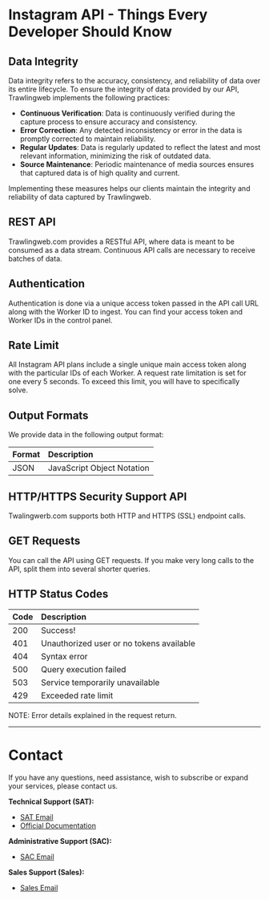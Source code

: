 # Instagram API - Things Every Developer Should Know

## Data Integrity

Data integrity refers to the accuracy, consistency, and reliability of data over its entire lifecycle. To ensure the integrity of data provided by our API, Trawlingweb implements the following practices:

* **Continuous Verification**: Data is continuously verified during the capture process to ensure accuracy and consistency.
* **Error Correction**: Any detected inconsistency or error in the data is promptly corrected to maintain reliability.
* **Regular Updates**: Data is regularly updated to reflect the latest and most relevant information, minimizing the risk of outdated data.
* **Source Maintenance**: Periodic maintenance of media sources ensures that captured data is of high quality and current.

Implementing these measures helps our clients maintain the integrity and reliability of data captured by Trawlingweb.

## REST API

Trawlingweb.com provides a RESTful API, where data is meant to be consumed as a data stream. Continuous API calls are necessary to receive batches of data.

## Authentication

Authentication is done via a unique access token passed in the API call URL along with the Worker ID to ingest. You can find your access token and Worker IDs in the control panel.

## Rate Limit

All Instagram API plans include a single unique main access token along with the particular IDs of each Worker. A request rate limitation is set for one every 5 seconds. To exceed this limit, you will have to specifically solve.

## Output Formats

We provide data in the following output format:

| Format | Description                |
| ------ | :------------------------- |
| JSON   | JavaScript Object Notation |

## HTTP/HTTPS Security Support API

Twalingwerb.com supports both HTTP and HTTPS (SSL) endpoint calls.

## GET Requests

You can call the API using GET requests. If you make very long calls to the API, split them into several shorter queries.

## HTTP Status Codes

| Code | Description                                    |
| ---- | :--------------------------------------------- |
| 200  | Success!                                        |
| 401  | Unauthorized user or no tokens available        |
| 404  | Syntax error                                    |
| 500  | Query execution failed                          |
| 503  | Service temporarily unavailable                 |
| 429  | Exceeded rate limit                             |

NOTE: Error details explained in the request return.

---

# Contact
If you have any questions, need assistance, wish to subscribe or expand your services, please contact us.

**Technical Support (SAT):**
* [SAT Email](mailto:support@trawlingweb.com)
* [Official Documentation](https://docs.trawlingweb.com)

**Administrative Support (SAC):**
* [SAC Email](mailto:gestion@trawlingweb.com)

**Sales Support (Sales):**
* [Sales Email](mailto:sales@trawlingweb.com)
